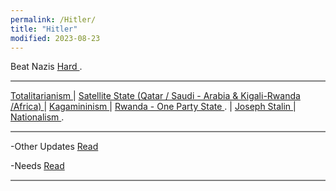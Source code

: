 ```yaml
---
permalink: /Hitler/
title: "Hitler"
modified: 2023-08-23
---
```







Beat Nazis <a href=" https://en.wikipedia.org/wiki/Nazi_Germany "> Hard  </a> .


<hr style="height:2px;border-width:0;color:gray;background-color:gray">


 <a href=" https://phdcsseiden.github.io/Totalitarianism/ "> Totalitarianism </a> |  <a href=" https://en.wikipedia.org/wiki/Satellite_state#Post-World_War_II "> Satellite State (Qatar / Saudi - Arabia & Kigali-Rwanda /Africa) </a> | <a href=" https://en.wikipedia.org/wiki/Leninism "> Kagamininism </a> | <a href=" https://en.wikipedia.org/wiki/One-party_state "> Rwanda - One Party State </a> . | <a href=" https://en.wikipedia.org/wiki/Joseph_Stalin "> Joseph Stalin </a> | <a href=" https://en.wikipedia.org/wiki/Nationalism "> Nationalism </a> .


 <hr style="height:2px;border-width:0;color:gray;background-color:gray">
 

-Other Updates <a href=" https://phdcsseiden.github.io/News/ "> Read   </a>  


-Needs <a href=" https://phdcsseiden.github.io/Needs/ "> Read   </a> 


<hr style="height:2px;border-width:0;color:gray;background-color:gray">













